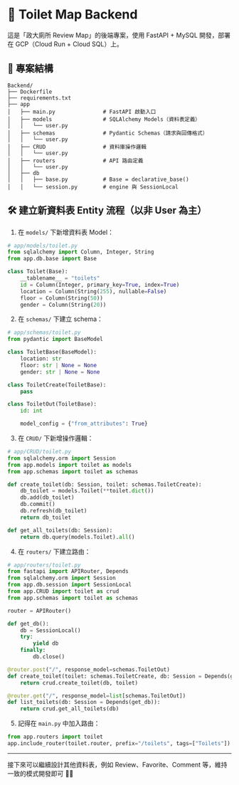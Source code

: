 # 🚽 Toilet Map Backend

這是「政大廁所 Review Map」的後端專案，使用 FastAPI + MySQL 開發，部署在 GCP（Cloud Run + Cloud SQL）上。

## 📁 專案結構

```text
Backend/
├── Dockerfile
├── requirements.txt
├── app
│   ├── main.py               # FastAPI 啟動入口
│   ├── models                # SQLAlchemy Models（資料表定義）
│   │   └── user.py
│   ├── schemas               # Pydantic Schemas（請求與回傳格式）
│   │   └── user.py
│   ├── CRUD                  # 資料庫操作邏輯
│   │   └── user.py
│   ├── routers               # API 路由定義
│   │   └── user.py
│   ├── db
│   │   ├── base.py           # Base = declarative_base()
│   │   └── session.py        # engine 與 SessionLocal
```

## 🛠 建立新資料表 Entity 流程（以非 User 為主）

1. 在 `models/` 下新增資料表 Model：

```python
# app/models/toilet.py
from sqlalchemy import Column, Integer, String
from app.db.base import Base

class Toilet(Base):
    __tablename__ = "toilets"
    id = Column(Integer, primary_key=True, index=True)
    location = Column(String(255), nullable=False)
    floor = Column(String(50))
    gender = Column(String(20))
```

2. 在 `schemas/` 下建立 schema：

```python
# app/schemas/toilet.py
from pydantic import BaseModel

class ToiletBase(BaseModel):
    location: str
    floor: str | None = None
    gender: str | None = None

class ToiletCreate(ToiletBase):
    pass

class ToiletOut(ToiletBase):
    id: int

    model_config = {"from_attributes": True}
```

3. 在 `CRUD/` 下新增操作邏輯：

```python
# app/CRUD/toilet.py
from sqlalchemy.orm import Session
from app.models import toilet as models
from app.schemas import toilet as schemas

def create_toilet(db: Session, toilet: schemas.ToiletCreate):
    db_toilet = models.Toilet(**toilet.dict())
    db.add(db_toilet)
    db.commit()
    db.refresh(db_toilet)
    return db_toilet

def get_all_toilets(db: Session):
    return db.query(models.Toilet).all()
```

4. 在 `routers/` 下建立路由：

```python
# app/routers/toilet.py
from fastapi import APIRouter, Depends
from sqlalchemy.orm import Session
from app.db.session import SessionLocal
from app.CRUD import toilet as crud
from app.schemas import toilet as schemas

router = APIRouter()

def get_db():
    db = SessionLocal()
    try:
        yield db
    finally:
        db.close()

@router.post("/", response_model=schemas.ToiletOut)
def create_toilet(toilet: schemas.ToiletCreate, db: Session = Depends(get_db)):
    return crud.create_toilet(db, toilet)

@router.get("/", response_model=list[schemas.ToiletOut])
def list_toilets(db: Session = Depends(get_db)):
    return crud.get_all_toilets(db)
```

5. 記得在 `main.py` 中加入路由：

```python
from app.routers import toilet
app.include_router(toilet.router, prefix="/toilets", tags=["Toilets"])
```

---

接下來可以繼續設計其他資料表，例如 Review、Favorite、Comment 等，維持一致的模式開發即可 🧻✨
